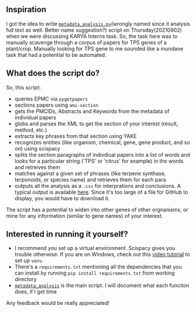 ## Inspiration

I got the idea to write [`metadata_analysis.py`](https://github.com/petermr/crops/blob/main/metadata_analysis/metadata_analysis.py)(wrongly named since it analysis full text as well. Better name suggestion?) script on Thursday(20210902) when we were discussing KARYA Interns task. So, the task here was to manually scavenge through a corpus of papers for TPS genes of a plant/crop. Manually looking for TPS gene to me sounded like a mundane task that had a potential to be automated. 
## What does the script do?
So, this script:
- queries EPMC via `pygetpapers`
- sections papers using `ami-section`
- gets the PMCIDs, Abstracts and Keywords from the metadata of individual papers
- globs and parses the XML to get the section of your interest (result, method, etc.)
- extracts key phrases from that section using YAKE
- recognizes entities (like organism, chemical, gene, gene product, and so on) using scispacy
- splits the section paragraphs of indivdiual papers into a list of words and looks for a particular string ('TPS' or 'citrus' for example) in the words and retreives them
- matches against a given set of phrases (like terpene synthase, terponoids, or species name) and retrieves them for each para
- outputs all the analysis as a `.csv` for interprations and conclusions. A typical output is available [here](https://github.com/petermr/crops/blob/main/metadata_analysis/filtered_for_tps_citrus_results_sec.csv). Since it's too large of a file for GitHub to display, you would have to download it. 

The script has a potential to widen into other genes of other orgnanisms, or mine for any information (similar to gene names) of your interest.

## Interested in running it yourself?
- I recommend you set up a virtual environment. Scispacy gives you trouble otherwise. If you are on Windows, check out this [video tutorial](https://www.youtube.com/watch?v=APOPm01BVrk&t) to set up `venv`.
- There's a `requirements.txt` mentioning all the dependencies that you can install by running `pip install requirements.txt` from working directory
- [`metadata_analysis`](https://github.com/petermr/crops/blob/main/metadata_analysis/metadata_analysis.py) is the main script. I will document what each funciton does, if I get time

Any feedback would be really appreciated!

